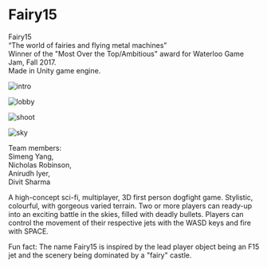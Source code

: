 # Fairy15

Fairy15  
“The world of fairies and flying metal machines”  
Winner of the "Most Over the Top/Ambitious" award for Waterloo Game Jam, Fall 2017.  
Made in Unity game engine.

![intro](https://storage.googleapis.com/simengyang/intro.png)

![lobby](https://storage.googleapis.com/simengyang/lobby.png)

![shoot](https://storage.googleapis.com/simengyang/shoot.png)

![sky](https://storage.googleapis.com/simengyang/sky.png)

Team members:  
Simeng Yang,   
Nicholas Robinson,   
Anirudh Iyer,   
Divit Sharma  

A high-concept sci-fi, multiplayer, 3D first person dogfight game. 
Stylistic, colourful, with gorgeous varied terrain. Two or more players can ready-up into an exciting battle in the skies, filled with deadly bullets. Players can control the movement of their respective jets with the WASD keys and fire with SPACE. 

Fun fact: The name Fairy15 is inspired by the lead player object being an F15 jet and the scenery being dominated by a "fairy" castle.
